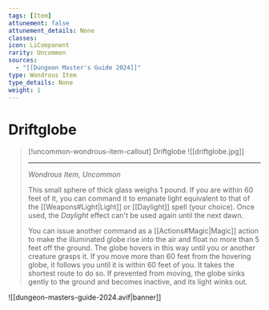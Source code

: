 ```yaml
---
tags: [Item]
attunement: false
attunement_details: None
classes: 
icon: LiComponent
rarity: Uncommon
sources:
  - "[[Dungeon Master's Guide 2024]]"
type: Wondrous Item
type_details: None
weight: 1
---
```

# Driftglobe
>[!uncommon-wondrous-item-callout] Driftglobe
>![[driftglobe.jpg]]
>
>- - -
>_Wondrous Item, Uncommon_
>
>This small sphere of thick glass weighs 1 pound. If you are within 60 feet of it, you can command it to emanate light equivalent to that of the [[Weapons#Light\|Light]] or [[Daylight]] spell (your choice). Once used, the _Daylight_ effect can't be used again until the next dawn.
>
>You can issue another command as a [[Actions#Magic\|Magic]] action to make the illuminated globe rise into the air and float no more than 5 feet off the ground. The globe hovers in this way until you or another creature grasps it. If you move more than 60 feet from the hovering globe, it follows you until it is within 60 feet of you. It takes the shortest route to do so. If prevented from moving, the globe sinks gently to the ground and becomes inactive, and its light winks out.

![[dungeon-masters-guide-2024.avif|banner]]